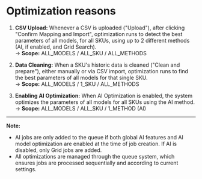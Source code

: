 # Optimization reasons

1. **CSV Upload:** Whenever a CSV is uploaded ("Upload"), after clicking "Confirm Mapping and Import", optimization runs to detect the best parameters of all models, for all SKUs, using up to 2 different methods (AI, if enabled, and Grid Search).  
   → **Scope:** ALL_MODELS / ALL_SKU / ALL_METHODS
   
2. **Data Cleaning:** When a SKU's historic data is cleaned ("Clean and prepare"), either manually or via CSV import, optimization runs to find the best parameters of all models for that single SKU.  
   → **Scope:** ALL_MODELS / 1_SKU / ALL_METHODS

3. **Enabling AI Optimization:** When AI Optimization is enabled, the system optimizes the parameters of all models for all SKUs using the AI method.  
   → **Scope:** ALL_MODELS / ALL_SKU / 1_METHOD (AI)

---

**Note:**
- AI jobs are only added to the queue if both global AI features and AI model optimization are enabled at the time of job creation. If AI is disabled, only Grid jobs are added.
- All optimizations are managed through the queue system, which ensures jobs are processed sequentially and according to current settings.








